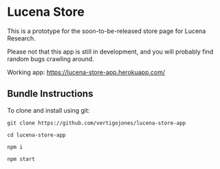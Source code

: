 # Lucena Store

This is a prototype for the soon-to-be-released store page for Lucena Research.

Please not that this app is still in development, and you will probably find random bugs crawling around.

Working app: https://lucena-store-app.herokuapp.com/

## Bundle Instructions

To clone and install using git:

```
git clone https://github.com/vertigojones/lucena-store-app
```

```
cd lucena-store-app
```

```
npm i
```

```
npm start
```
